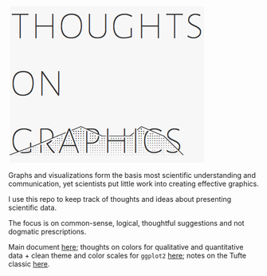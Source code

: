 ![logo](./graphs/logo.png)

Graphs and visualizations form the basis most scientific understanding and communication, yet scientists put little work into creating effective graphics.

I use this repo to keep track of thoughts and ideas about presenting scientific data. 

The focus is on common-sense, logical, thoughtful suggestions and not dogmatic prescriptions.

Main document [here](https://github.com/lukereding/thoughts_on_graphics/blob/master/thoughts_on_graphs_and_graphics.md); thoughts on colors for qualitative and quantitative data + clean theme and color scales for `ggplot2` [here](https://github.com/lukereding/thoughts_on_graphics/blob/master/color_palettes.Rmd); notes on the Tufte classic [here](https://github.com/lukereding/thoughts_on_graphics/blob/master/notes%20on%20_the%20visual%20display%20of%20quantitative%20information.md).
